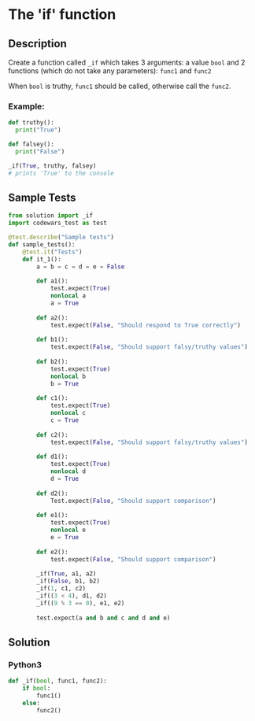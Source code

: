 # The 'if' function


## Description
Create a function called `_if` which takes 3 arguments: a value `bool` and 2 functions (which do not take any parameters): `func1` and `func2`

When `bool` is truthy, `func1` should be called, otherwise call the `func2`.

### Example:

```python
def truthy():
  print("True")

def falsey():
  print("False")

_if(True, truthy, falsey)
# prints 'True' to the console
```


## Sample Tests
```python
from solution import _if
import codewars_test as test

@test.describe("Sample tests")
def sample_tests():
    @test.it("Tests")
    def it_1():
        a = b = c = d = e = False
        
        def a1():
        	test.expect(True)
        	nonlocal a
        	a = True
        
        def a2():
        	test.expect(False, "Should respond to True correctly")
        
        def b1():
        	test.expect(False, "Should support falsy/truthy values")
        
        def b2():
        	test.expect(True)
        	nonlocal b
        	b = True
        
        def c1():
        	test.expect(True)
        	nonlocal c
        	c = True
        
        def c2():
        	test.expect(False, "Should support falsy/truthy values")
        
        def d1():
        	test.expect(True)
        	nonlocal d
        	d = True
        
        def d2():
        	Test.expect(False, "Should support comparison")
        
        def e1():
        	test.expect(True)
        	nonlocal e
        	e = True
        
        def e2():
        	test.expect(False, "Should support comparison")
        
        _if(True, a1, a2)
        _if(False, b1, b2)
        _if(1, c1, c2)
        _if((3 < 4), d1, d2)
        _if((9 % 3 == 0), e1, e2)
        
        test.expect(a and b and c and d and e)
```


## Solution
### Python3
```python
def _if(bool, func1, func2):
    if bool:
        func1()
    else:
        func2()
```
